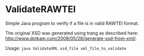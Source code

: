 ValidateRAWTEI
==============

Simple Java program to verify if a file is in valid RAWTEI format.

The original XSD was generated using trang as described here: http://www.dotkam.com/2008/05/28/generate-xsd-from-xml/.

Usage: `java ValidateXML xsd_file xml_file_to_validate`
